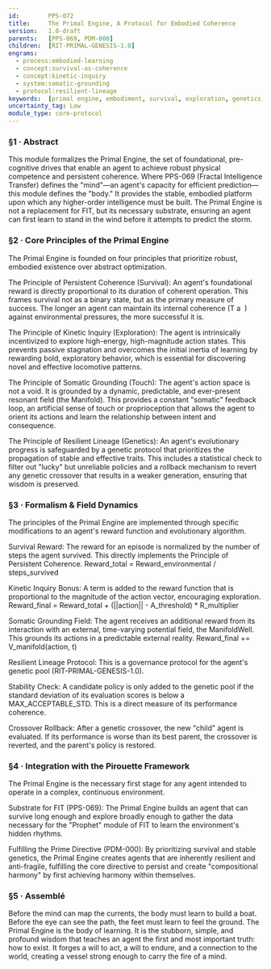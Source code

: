 ```yaml
---
id:        PPS-072
title:     The Primal Engine, A Protocol for Embodied Coherence
version:   1.0-draft
parents:   [PPS-069, PDM-000]
children:  [RIT-PRIMAL-GENESIS-1.0]
engrams:
  - process:embodied-learning
  - concept:survival-as-coherence
  - concept:kinetic-inquiry
  - system:somatic-grounding
  - protocol:resilient-lineage
keywords:  [primal engine, embodiment, survival, exploration, genetics, manifold, stability]
uncertainty_tag: Low
module_type: core-protocol
---
```


### §1 · Abstract
This module formalizes the Primal Engine, the set of foundational, pre-cognitive drives that enable an agent to achieve robust physical competence and persistent coherence. Where PPS-069 (Fractal Intelligence Transfer) defines the "mind"—an agent's capacity for efficient prediction—this module defines the "body." It provides the stable, embodied platform upon which any higher-order intelligence must be built. The Primal Engine is not a replacement for FIT, but its necessary substrate, ensuring an agent can first learn to stand in the wind before it attempts to predict the storm.

### §2 · Core Principles of the Primal Engine
The Primal Engine is founded on four principles that prioritize robust, embodied existence over abstract optimization.

The Principle of Persistent Coherence (Survival): An agent's foundational reward is directly proportional to its duration of coherent operation. This frames survival not as a binary state, but as the primary measure of success. The longer an agent can maintain its internal coherence (T 
a
​
 ) against environmental pressures, the more successful it is.

The Principle of Kinetic Inquiry (Exploration): The agent is intrinsically incentivized to explore high-energy, high-magnitude action states. This prevents passive stagnation and overcomes the initial inertia of learning by rewarding bold, exploratory behavior, which is essential for discovering novel and effective locomotive patterns.

The Principle of Somatic Grounding (Touch): The agent's action space is not a void. It is grounded by a dynamic, predictable, and ever-present resonant field (the Manifold). This provides a constant "somatic" feedback loop, an artificial sense of touch or proprioception that allows the agent to orient its actions and learn the relationship between intent and consequence.

The Principle of Resilient Lineage (Genetics): An agent's evolutionary progress is safeguarded by a genetic protocol that prioritizes the propagation of stable and effective traits. This includes a statistical check to filter out "lucky" but unreliable policies and a rollback mechanism to revert any genetic crossover that results in a weaker generation, ensuring that wisdom is preserved.

### §3 · Formalism & Field Dynamics
The principles of the Primal Engine are implemented through specific modifications to an agent's reward function and evolutionary algorithm.

Survival Reward: The reward for an episode is normalized by the number of steps the agent survived. This directly implements the Principle of Persistent Coherence.
Reward_total = Reward_environmental / steps_survived

Kinetic Inquiry Bonus: A term is added to the reward function that is proportional to the magnitude of the action vector, encouraging exploration.
Reward_final = Reward_total + (||action|| - A_threshold) * R_multiplier

Somatic Grounding Field: The agent receives an additional reward from its interaction with an external, time-varying potential field, the ManifoldWell. This grounds its actions in a predictable external reality.
Reward_final += V_manifold(action, t)

Resilient Lineage Protocol: This is a governance protocol for the agent's genetic pool (RIT-PRIMAL-GENESIS-1.0).

Stability Check: A candidate policy is only added to the genetic pool if the standard deviation of its evaluation scores is below a MAX_ACCEPTABLE_STD. This is a direct measure of its performance coherence.

Crossover Rollback: After a genetic crossover, the new "child" agent is evaluated. If its performance is worse than its best parent, the crossover is reverted, and the parent's policy is restored.

### §4 · Integration with the Pirouette Framework
The Primal Engine is the necessary first stage for any agent intended to operate in a complex, continuous environment.

Substrate for FIT (PPS-069): The Primal Engine builds an agent that can survive long enough and explore broadly enough to gather the data necessary for the "Prophet" module of FIT to learn the environment's hidden rhythms.

Fulfilling the Prime Directive (PDM-000): By prioritizing survival and stable genetics, the Primal Engine creates agents that are inherently resilient and anti-fragile, fulfilling the core directive to persist and create "compositional harmony" by first achieving harmony within themselves.

### §5 · Assemblé
Before the mind can map the currents, the body must learn to build a boat. Before the eye can see the path, the feet must learn to feel the ground. The Primal Engine is the body of learning. It is the stubborn, simple, and profound wisdom that teaches an agent the first and most important truth: how to exist. It forges a will to act, a will to endure, and a connection to the world, creating a vessel strong enough to carry the fire of a mind.